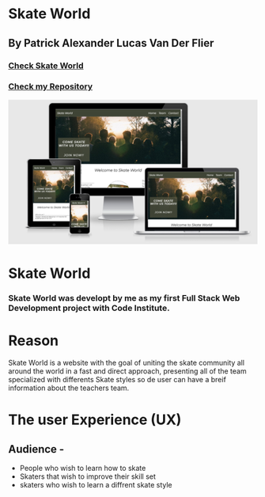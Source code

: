 # Skate World

## By Patrick Alexander Lucas Van Der Flier

### [Check Skate World](https://vanderpatrick.github.io/Skate-World/index.html)
### [Check my Repository](https://github.com/vanderpatrick/Skate-World)

![Example of the application on multiple devices.](/assets/images/responsive.png)

# Skate World

### Skate World was developt by me as my first Full Stack Web Development project with Code Institute.

# Reason
Skate World is a website with the goal of uniting the skate community all around the world in a fast and direct approach, presenting all of the team specialized with differents Skate styles so de user can have a breif information about the teachers team.

# The user Experience (UX)

##  Audience - 

- People who wish to learn how to skate
- Skaters that wish to improve their skill set 
- skaters who wish to learn a diffrent skate style








